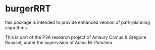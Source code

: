 # burgerRRT

this package is intended to provide enhanced version of path-planning algorithms.

This is part of the P3A research project of Amaury Camus & Grégoire Roussel, under the supervision of Adina M. Panchea


